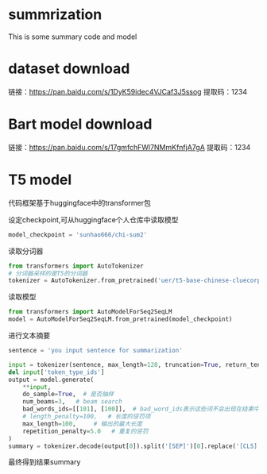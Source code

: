 # summrization
This is some summary code and model


# dataset download
链接：https://pan.baidu.com/s/1DyK59idec4VJCaf3J5ssog 
提取码：1234


# Bart model download
链接：https://pan.baidu.com/s/17gmfchFWl7NMmKfnfjA7gA 
提取码：1234

# T5 model
代码框架基于huggingface中的transformer包

设定checkpoint,可从huggingface个人仓库中读取模型

```python 
model_checkpoint = 'sunhao666/chi-sum2'
```
读取分词器
```python
from transformers import AutoTokenizer
# 分词器采样的是T5的分词器
tokenizer = AutoTokenizer.from_pretrained('uer/t5-base-chinese-cluecorpussmall')
```
读取模型
```python
from transformers import AutoModelForSeq2SeqLM
model = AutoModelForSeq2SeqLM.from_pretrained(model_checkpoint)
```

进行文本摘要
```python
sentence = 'you input sentence for summarization'

input = tokenizer(sentence, max_length=128, truncation=True, return_tensors='pt')  # 对句子进行编码
del input['token_type_ids']
output = model.generate(
    **input,
    do_sample=True,  # 是否抽样
    num_beams=3,   # beam search
    bad_words_ids=[[101], [100]],  # bad_word_ids表示这些词不会出现在结果中
    # length_penalty=100,   # 长度的惩罚项
    max_length=100,     # 输出的最大长度
    repetition_penalty=5.0   # 重复的惩罚
)
summary = tokenizer.decode(output[0]).split('[SEP]')[0].replace('[CLS]', '').replace(' ', '')
```
最终得到结果summary
